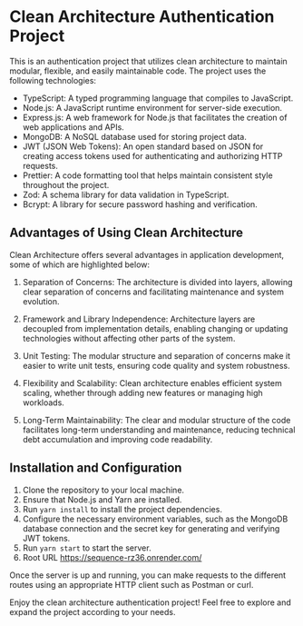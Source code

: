 # Clean Architecture Authentication Project

This is an authentication project that utilizes clean architecture to maintain modular, flexible, and easily maintainable code. The project uses the following technologies:

- TypeScript: A typed programming language that compiles to JavaScript.
- Node.js: A JavaScript runtime environment for server-side execution.
- Express.js: A web framework for Node.js that facilitates the creation of web applications and APIs.
- MongoDB: A NoSQL database used for storing project data.
- JWT (JSON Web Tokens): An open standard based on JSON for creating access tokens used for authenticating and authorizing HTTP requests.
- Prettier: A code formatting tool that helps maintain consistent style throughout the project.
- Zod: A schema library for data validation in TypeScript.
- Bcrypt: A library for secure password hashing and verification.

## Advantages of Using Clean Architecture

Clean Architecture offers several advantages in application development, some of which are highlighted below:

1. Separation of Concerns: The architecture is divided into layers, allowing clear separation of concerns and facilitating maintenance and system evolution.

2. Framework and Library Independence: Architecture layers are decoupled from implementation details, enabling changing or updating technologies without affecting other parts of the system.

3. Unit Testing: The modular structure and separation of concerns make it easier to write unit tests, ensuring code quality and system robustness.

4. Flexibility and Scalability: Clean architecture enables efficient system scaling, whether through adding new features or managing high workloads.

5. Long-Term Maintainability: The clear and modular structure of the code facilitates long-term understanding and maintenance, reducing technical debt accumulation and improving code readability.

## Installation and Configuration

1. Clone the repository to your local machine.
2. Ensure that Node.js and Yarn are installed.
3. Run `yarn install` to install the project dependencies.
4. Configure the necessary environment variables, such as the MongoDB database connection and the secret key for generating and verifying JWT tokens.
5. Run `yarn start` to start the server.
6. Root URL https://sequence-rz36.onrender.com/

Once the server is up and running, you can make requests to the different routes using an appropriate HTTP client such as Postman or curl.

Enjoy the clean architecture authentication project! Feel free to explore and expand the project according to your needs.
